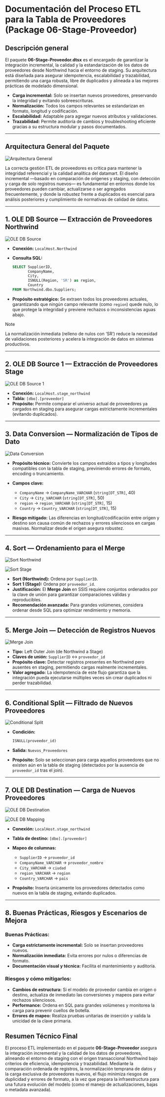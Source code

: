 # **Documentación del Proceso ETL para la Tabla de Proveedores (Package 06-Stage-Proveedor)**

## **Descripción general**

El paquete **06-Stage-Proveedor.dtsx** es el encargado de garantizar la integración incremental, la calidad y la estandarización de los datos de proveedores desde Northwind hacia el entorno de staging. Su arquitectura está diseñada para asegurar idempotencia, escalabilidad y trazabilidad, permitiendo una carga robusta, libre de duplicados y alineada a las mejores prácticas de modelado dimensional.

- **Carga incremental:** Solo se insertan nuevos proveedores, preservando la integridad y evitando sobreescrituras.
- **Normalización:** Todos los campos relevantes se estandarizan en formato, longitud y codificación.
- **Escalabilidad:** Adaptable para agregar nuevos atributos y validaciones.
- **Trazabilidad:** Permite auditoría de cambios y troubleshooting eficiente gracias a su estructura modular y pasos documentados.

---

## **Arquitectura General del Paquete**

![Arquitectura General](../../../Imgs/06-Package/06-Stage-Proveedor-Arquitecture.png)

La correcta gestión ETL de proveedores es crítica para mantener la integridad referencial y la calidad analítica del datamart.
El diseño incremental —basado en comparación de orígenes y staging, con detección y carga de solo registros nuevos— es fundamental en entornos donde los proveedores pueden cambiar, actualizarse o ser agregados frecuentemente, y donde la robustez frente a duplicados es esencial para análisis posteriores y cumplimiento de normativas de calidad de datos.

---

## **1. OLE DB Source — Extracción de Proveedores Northwind**

![OLE DB Source](../../../Imgs/06-Package/06-Stage-Proveedor-Source-Northwind.png)

- **Conexión:** `LocalHost.Northwind`
- **Consulta SQL:**

  ```sql
  SELECT SupplierID,
         CompanyName,
         City,
         ISNULL(Region, 'SR') as region,
         Country
  FROM Northwind.dbo.Suppliers;
  ```

- **Propósito estratégico:**
  Se extraen todos los proveedores actuales, garantizando que ningún campo relevante (como `region`) quede nulo, lo que protege la integridad y previene rechazos o inconsistencias aguas abajo.

> [!NOTE]
> La normalización inmediata (relleno de nulos con ‘SR’) reduce la necesidad de validaciones posteriores y acelera la integración de datos en sistemas productivos.

---

## **2. OLE DB Source 1 — Extracción de Proveedores Stage**

![OLE DB Source 1](../../../Imgs/06-Package/06-Stage-Proveedor-Source-Stage.png)

- **Conexión:** `LocalHost.stage_northwind`
- **Tabla:** `[dbo].[proveedor]`
- **Propósito:**
  Permite comparar el universo actual de proveedores ya cargados en staging para asegurar cargas estrictamente incrementales (evitando duplicados).

---

## **3. Data Conversion — Normalización de Tipos de Dato**

![Data Conversion](../../../Imgs/06-Package/06-Stage-Proveedor-DataConversion.png)

- **Propósito técnico:**
  Convierte los campos extraídos a tipos y longitudes compatibles con la tabla de staging, previniendo errores de formato, encoding o truncamiento.
- **Campos clave:**

  - `CompanyName` → `CompanyName_VARCHAR` (`string[DT_STR]`, 40)
  - `City` → `City_VARCHAR` (`string[DT_STR]`, 50)
  - `region` → `region_VARCHAR` (`string[DT_STR]`, 15)
  - `Country` → `Country_VARCHAR` (`string[DT_STR]`, 15)

- **Riesgo mitigado:**
  Las diferencias en longitud/codificación entre origen y destino son causa común de rechazos y errores silenciosos en cargas masivas. Normalizar desde el origen asegura robustez.

---

## **4. Sort — Ordenamiento para el Merge**

![Sort Northwind](../../../Imgs/06-Package/06-Stage-Proveedor-Sort-Northwind.png)

![Sort Stage](../../../Imgs/06-Package/06-Stage-Proveedor-Sort-Stage.png)

- **Sort (Northwind):** Ordena por `SupplierID`.
- **Sort 1 (Stage):** Ordena por `proveedor_id`.
- **Justificación:**
  El **Merge Join** en SSIS requiere conjuntos ordenados por la clave de unión para garantizar comparaciones válidas y reproducibles.
- **Recomendación avanzada:**
  Para grandes volúmenes, considera ordenar desde SQL para optimizar rendimiento y memoria.

---

## **5. Merge Join — Detección de Registros Nuevos**

![Merge Join](../../../Imgs/06-Package/06-Stage-Proveedor-MergeJoin.png)

- **Tipo:** Left Outer Join (de Northwind a Stage)
- **Claves de unión:** `SupplierID` ↔ `proveedor_id`
- **Propósito clave:**
  Detectar registros presentes en Northwind pero ausentes en staging, permitiendo cargas realmente incrementales.
- **Valor agregado:**
  La idempotencia de este flujo garantiza que la integración pueda ejecutarse múltiples veces sin crear duplicados ni perder trazabilidad.

---

## **6. Conditional Split — Filtrado de Nuevos Proveedores**

![Conditional Split](../../../Imgs/06-Package/06-Stage-Proveedor-ConditionalSplit.png)

- **Condición:**

  ```sql
  ISNULL(proveedor_id)
  ```

- **Salida:** `Nuevos_Proveedores`

* **Propósito:**
  Solo se seleccionan para carga aquellos proveedores que no existen aún en la tabla de staging (detectados por la ausencia de `proveedor_id` tras el join).

---

## **7. OLE DB Destination — Carga de Nuevos Proveedores**

![OLE DB Destination](../../../Imgs/06-Package/06-Stage-Proveedor-Destination.png)

![OLE DB Mapping](../../../Imgs/06-Package/06-Stage-Proveedor-Mapping.png)

- **Conexión:** `LocalHost.stage_northwind`
- **Tabla de destino:** `[dbo].[proveedor]`
- **Mapeo de columnas:**

  - `SupplierID` → `proveedor_id`
  - `CompanyName_VARCHAR` → `proveedor_nombre`
  - `City_VARCHAR` → `ciudad`
  - `region_VARCHAR` → `region`
  - `Country_VARCHAR` → `pais`

- **Propósito:** Inserta únicamente los proveedores detectados como nuevos en la tabla de staging, evitando duplicados.

---

## **8. Buenas Prácticas, Riesgos y Escenarios de Mejora**

### Buenas Prácticas:

- **Carga estrictamente incremental:** Solo se insertan proveedores nuevos.
- **Normalización inmediata:** Evita errores por nulos o diferencias de formato.
- **Documentación visual y técnica:** Facilita el mantenimiento y auditoría.

### Riesgos y cómo mitigarlos:

- **Cambios de estructura:** Si el modelo de proveedor cambia en origen o destino, actualiza de inmediato las conversiones y mapeos para evitar rechazos silenciosos.
- **Performance:** Ordena en SQL para grandes volúmenes y monitorea la carga para prevenir cuellos de botella.
- **Errores de mapeo:** Realiza pruebas unitarias de inserción y valida la unicidad de la clave primaria.

## **Resumen Técnico Final**

El proceso ETL implementado en el paquete **06-Stage-Proveedor** asegura la integración incremental y la calidad de los datos de proveedores, alineando el entorno de staging con el origen transaccional Northwind bajo criterios de eficiencia, idempotencia y trazabilidad.
Mediante la comparación ordenada de registros, la normalización temprana de datos y la carga exclusiva de proveedores nuevos, el flujo minimiza riesgos de duplicidad y errores de formato, a la vez que prepara la infraestructura para una futura evolución del modelo (como el manejo de actualizaciones, bajas o metadata avanzada).
